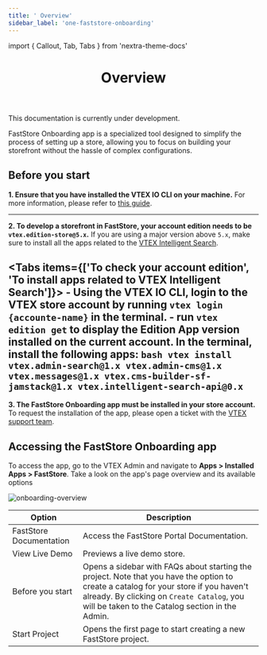 ```yaml
---
title: ' Overview'
sidebar_label: 'one-faststore-onboarding'
---
```


import { Callout, Tab, Tabs } from 'nextra-theme-docs'

<header>

# Overview

</header>

<Callout type="warning" emoji="⚠️">
  This documentation is currently under development.
</Callout>

FastStore Onboarding app is a specialized tool designed to simplify the process of setting up a store, allowing you to focus on building your storefront without the hassle of complex configurations.

## Before you start
**1. Ensure that you have installed the VTEX IO CLI on your machine.** For more information, please refer to [this guide](https://developers.vtex.com/vtex-developer-docs/docs/vtex-io-documentation-vtex-io-cli-installation-and-command-reference).

---

**2. To develop a storefront in FastStore, your account edition needs to be `vtex.edition-store@5.x`.** If you are using a major version above `5.x`, make sure to install all the apps related to the [VTEX Intelligent Search](https://help.vtex.com/tracks/vtex-intelligent-search). 

<Tabs items={['To check your account edition', 'To install apps related to VTEX Intelligent Search']}>
  <Tab>
      - Using the VTEX IO CLI, login to the VTEX store account by running `vtex login {accounte-name}` in the terminal. 
      - run `vtex edition get` to display the Edition App version installed on the current account.
  </Tab>
  <Tab>
     In the terminal, install the following apps:
    ```bash
      vtex install vtex.admin-search@1.x vtex.admin-cms@1.x vtex.messages@1.x vtex.cms-builder-sf-jamstack@1.x vtex.intelligent-search-api@0.x
    ```
  </Tab>
</Tabs>
---
**3. The FastStore Onboarding app must be installed in your store account.** To request the installation of the app, please open a ticket with the [VTEX support team](https://help.vtex.com/support).

## Accessing the FastStore Onboarding app

To access the app, go to the VTEX Admin and navigate to **Apps > Installed Apps > FastStore**.
Take a look on the app's page overview and its available options

![onboarding-overview](https://vtexhelp.vtexassets.com/assets/docs/src/onboarding-welcome___6f555fad8cf8cca100aebbddcc04c950.png)

| Option                  | Description                                                                                                                                                                                                                             |
| ----------------------- | --------------------------------------------------------------------------------------------------------------------------------------------------------------------------------------------------------------------------------------- |
| FastStore Documentation | Access the FastStore Portal Documentation.                                                                                                                                                                                              |
| View Live Demo          | Previews a live demo store.                                                                                                                                                                                                             |
| Before you start        | Opens a sidebar with FAQs about starting the project. Note that you have the option to create a catalog for your store if you haven't already. By clicking on `Create Catalog`, you will be taken to the Catalog section in the Admin.  |
| Start Project           | Opens the first page to start creating a new FastStore project.                                                                                                                                                                         |